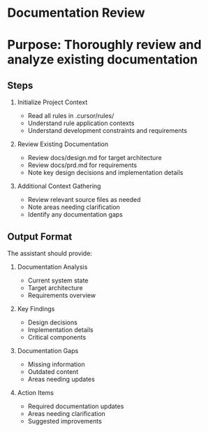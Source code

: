 # Documentation Review
# Purpose: Thoroughly review and analyze existing documentation

## Steps
1. Initialize Project Context
   - Read all rules in .cursor/rules/
   - Understand rule application contexts
   - Understand development constraints and requirements

2. Review Existing Documentation
   - Review docs/design.md for target architecture
   - Review docs/prd.md for requirements
   - Note key design decisions and implementation details

3. Additional Context Gathering
   - Review relevant source files as needed
   - Note areas needing clarification
   - Identify any documentation gaps

## Output Format
The assistant should provide:
1. Documentation Analysis
   - Current system state
   - Target architecture
   - Requirements overview

2. Key Findings
   - Design decisions
   - Implementation details
   - Critical components

3. Documentation Gaps
   - Missing information
   - Outdated content
   - Areas needing updates

4. Action Items
   - Required documentation updates
   - Areas needing clarification
   - Suggested improvements
